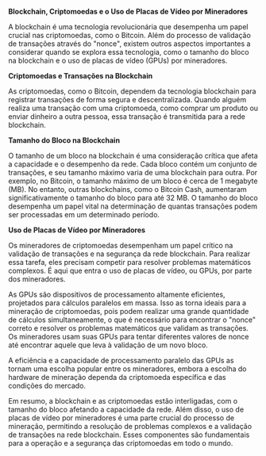 **Blockchain, Criptomoedas e o Uso de Placas de Vídeo por Mineradores**

A blockchain é uma tecnologia revolucionária que desempenha um papel crucial nas criptomoedas, como o Bitcoin. Além do processo de validação de transações através do "nonce", existem outros aspectos importantes a considerar quando se explora essa tecnologia, como o tamanho do bloco na blockchain e o uso de placas de vídeo (GPUs) por mineradores.

**Criptomoedas e Transações na Blockchain**

As criptomoedas, como o Bitcoin, dependem da tecnologia blockchain para registrar transações de forma segura e descentralizada. Quando alguém realiza uma transação com uma criptomoeda, como comprar um produto ou enviar dinheiro a outra pessoa, essa transação é transmitida para a rede blockchain.

**Tamanho do Bloco na Blockchain**

O tamanho de um bloco na blockchain é uma consideração crítica que afeta a capacidade e o desempenho da rede. Cada bloco contém um conjunto de transações, e seu tamanho máximo varia de uma blockchain para outra. Por exemplo, no Bitcoin, o tamanho máximo de um bloco é cerca de 1 megabyte (MB). No entanto, outras blockchains, como o Bitcoin Cash, aumentaram significativamente o tamanho do bloco para até 32 MB. O tamanho do bloco desempenha um papel vital na determinação de quantas transações podem ser processadas em um determinado período.

**Uso de Placas de Vídeo por Mineradores**

Os mineradores de criptomoedas desempenham um papel crítico na validação de transações e na segurança da rede blockchain. Para realizar essa tarefa, eles precisam competir para resolver problemas matemáticos complexos. É aqui que entra o uso de placas de vídeo, ou GPUs, por parte dos mineradores.

As GPUs são dispositivos de processamento altamente eficientes, projetados para cálculos paralelos em massa. Isso as torna ideais para a mineração de criptomoedas, pois podem realizar uma grande quantidade de cálculos simultaneamente, o que é necessário para encontrar o "nonce" correto e resolver os problemas matemáticos que validam as transações. Os mineradores usam suas GPUs para tentar diferentes valores de nonce até encontrar aquele que leva à validação de um novo bloco.

A eficiência e a capacidade de processamento paralelo das GPUs as tornam uma escolha popular entre os mineradores, embora a escolha do hardware de mineração dependa da criptomoeda específica e das condições do mercado.

Em resumo, a blockchain e as criptomoedas estão interligadas, com o tamanho do bloco afetando a capacidade da rede. Além disso, o uso de placas de vídeo por mineradores é uma parte crucial do processo de mineração, permitindo a resolução de problemas complexos e a validação de transações na rede blockchain. Esses componentes são fundamentais para a operação e a segurança das criptomoedas em todo o mundo.
